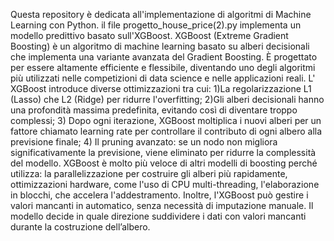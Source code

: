 Questa repository è dedicata all'implementazione di algoritmi di Machine Learning con Python. 
il file progetto_house_price(2).py implementa un modello predittivo basato sull'XGBoost. XGBoost (Extreme Gradient Boosting) è un algoritmo di machine learning basato su alberi decisionali che implementa una variante avanzata del Gradient Boosting. È progettato per essere altamente efficiente e flessibile, diventando uno degli algoritmi più utilizzati nelle competizioni di data science e nelle applicazioni reali.  L' XGBoost introduce diverse ottimizzazioni tra cui: 1)La regolarizzazione L1 (Lasso) che L2 (Ridge) per ridurre l'overfitting; 2)Gli alberi decisionali hanno una profondità massima predefinita, evitando così di diventare troppo complessi; 3)  Dopo ogni iterazione, XGBoost moltiplica i nuovi alberi per un fattore chiamato learning rate per controllare il contributo di ogni albero alla previsione finale;  4) Il pruning avanzato: se un nodo non migliora significativamente la previsione, viene eliminato per ridurre la complessità del modello. XGBoost è molto più veloce di altri modelli di boosting perché utilizza: la parallelizzazione per costruire gli alberi più rapidamente, ottimizzazioni hardware, come l'uso di CPU multi-threading, l'elaborazione in blocchi, che accelera l'addestramento. Inoltre, l'XGBoost può gestire i valori mancanti in automatico, senza necessità di imputazione manuale. Il modello decide in quale direzione suddividere i dati con valori mancanti durante la costruzione dell’albero.

